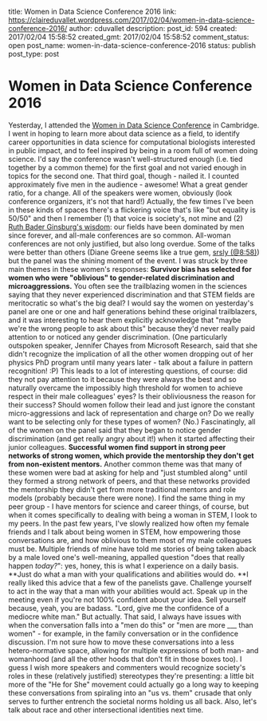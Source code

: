 title: Women in Data Science Conference 2016
link: https://claireduvallet.wordpress.com/2017/02/04/women-in-data-science-conference-2016/
author: cduvallet
description: 
post_id: 594
created: 2017/02/04 15:58:52
created_gmt: 2017/02/04 15:58:52
comment_status: open
post_name: women-in-data-science-conference-2016
status: publish
post_type: post

# Women in Data Science Conference 2016

Yesterday, I attended the [Women in Data Science Conference](https://www.widscambridge.org/) in Cambridge. I went in hoping to learn more about data science as a field, to identify career opportunities in data science for computational biologists interested in public impact, and to feel inspired by being in a room full of women doing science. I'd say the conference wasn't well-structured enough (i.e. tied together by a common theme) for the first goal and not varied enough in topics for the second one. That third goal, though - nailed it.  I counted approximately five men in the audience - awesome! What a great gender ratio, for a change. All of the speakers were women, obviously (look conference organizers, it's not that hard!) Actually, the few times I've been in these kinds of spaces there's a flickering voice that's like "but equality is 50/50" and then I remember (1) that voice is society's, not mine and (2) [Ruth Bader Ginsburg's wisdom](https://www.youtube.com/watch?v=fkwXw8T_qso#t=67m31s): our fields have been dominated by men since forever, and all-male conferences are so common. All-woman conferences are not only justified, but also long overdue. Some of the talks were better than others (Diane Greene seems like a true gem, [srsly (@8:58)](http://www.widsconference.org/livestream.html)) but the panel was the shining moment of the event. I was struck by three main themes in these women's responses: **Survivor bias has selected for women who were "oblivious" to gender-related discrimination and microaggressions.** You often see the trailblazing women in the sciences saying that they never experienced discrimination and that STEM fields are meritocratic so what's the big deal? I would say the women on yesterday's panel are one or one and half generations behind these original trailblazers, and it was interesting to hear them explicitly acknowledge that "maybe we're the wrong people to ask about this" because they'd never really paid attention to or noticed any gender discrimination. (One particularly outspoken speaker, Jennifer Chayes from Microsoft Research, said that she didn't recognize the implication of all the other women dropping out of her physics PhD program until many years later - talk about a failure in pattern recognition! :P) This leads to a lot of interesting questions, of course: did they not pay attention to it because they were always the best and so naturally overcame the impossibly high threshold for women to achieve respect in their male colleagues' eyes? Is their obliviousness the reason for their success? Should women follow their lead and just ignore the constant micro-aggressions and lack of representation and charge on? Do we really want to be selecting only for these types of women? (No.) Fascinatingly, all of the women on the panel said that they began to notice gender discrimination (and get really angry about it!) when it started affecting their junior colleagues. **Successful women find support in strong peer networks of strong women, which provide the mentorship they don't get from non-existent mentors.** Another common theme was that many of these women were bad at asking for help and "just stumbled along" until they formed a strong network of peers, and that these networks provided the mentorship they didn't get from more traditional mentors and role models (probably because there were none). I find the same thing in my peer group - I have mentors for science and career things, of course, but when it comes specifically to dealing with being a woman in STEM, I look to my peers. In the past few years, I've slowly realized how often my female friends and I talk about being women in STEM, how empowering those conversations are, and how oblivious to them most of my male colleagues must be. Multiple friends of mine have told me stories of being taken aback by a male loved one's well-meaning, appalled question "does that really happen _today?_": yes, honey, this is what I experience on a daily basis. **Just do what a man with your qualifications and abilities would do. **I really liked this advice that a few of the panelists gave. Challenge yourself to act in the way that a man with your abilities would act. Speak up in the meeting even if you're not 100% confident about your idea. Sell yourself because, yeah, you are badass. "Lord, give me the confidence of a mediocre white man." But actually. That said, I always have issues with when the conversation falls into a "men do this" or "men are more ___ than women" - for example, in the family conversation or in the confidence discussion. I'm not sure how to move these conversations into a less hetero-normative space, allowing for multiple expressions of both man- and womanhood (and all the other hoods that don't fit in those boxes too). I guess I wish more speakers and commenters would recognize society's roles in these (relatively justified) stereotypes they're presenting: a little bit more of the "He for She" movement could actually go a long way to keeping these conversations from spiraling into an "us vs. them" crusade that only serves to further entrench the societal norms holding us all back. Also, let's talk about race and other intersectional identities next time.